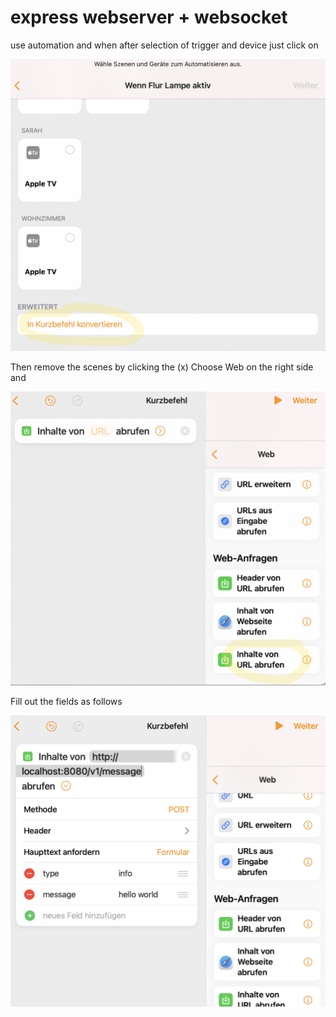 # express webserver + websocket

use automation and when after selection of trigger and device
just click on 

![](./screens/home1.png)  

Then remove the scenes by clicking the (x)
Choose Web on the right side and

![](./screens/home2.png)

Fill out the fields as follows  

![](./screens/home3.png)
